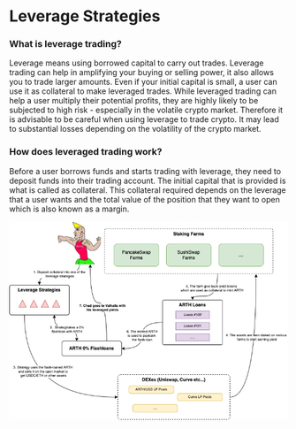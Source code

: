 # Leverage Strategies

### What is leverage trading?

Leverage means using borrowed capital to carry out trades. Leverage trading can help in amplifying your buying or selling power, it also allows you to trade larger amounts. Even if your initial capital is small, a user can use it as collateral to make leveraged trades. While leveraged trading can help a user multiply their potential profits, they are highly likely to be subjected to high risk - especially in the volatile crypto market. Therefore it is advisable to be careful when using leverage to trade crypto. It may lead to substantial losses depending on the volatility of the crypto market.

### How does leveraged trading work? <a href="#header-2" id="header-2"></a>

Before a user borrows funds and starts trading with leverage, they need to deposit funds into their trading account. The initial capital that is provided is what is called as collateral. This collateral required depends on the leverage that a user wants and the total value of the position that they want to open which is also known as a margin.

![Understanding leverage.](../../.gitbook/assets/11111.png)



